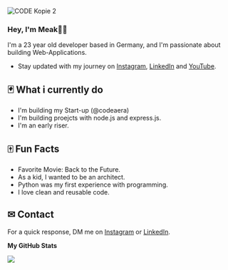 
![CODE Kopie 2](https://github.com/M-Akbas/M-Akbas/assets/121759424/a3b57ab6-c617-4752-aedb-d4ea3900de8b)



### Hey, I'm Meak👋🏽 

I'm a 23 year old developer based in Germany, and I'm passionate about building Web-Applications. 

- Stay updated with my journey on [Instagram](https://www.instagram.com/meakcodes), [LinkedIn](https://www.linkedin.com/in/muhammed-akbas-4115b729a/) and [YouTube](https://www.youtube.com/@meakcodes).


## 🃏 What i currently do


- I'm building my Start-up (@codeaera)
- I'm building proejcts with node.js and express.js.
- I'm an early riser.

## 🀄 Fun Facts 
- Favorite Movie: Back to the Future.
- As a kid, I wanted to be an architect.
- Python was my first experience with programming.
- I love clean and reusable code.

## ✉ Contact

 For a quick response, DM me on [Instagram](https://www.instagram.com/meakcodes/) or [LinkedIn](https://www.linkedin.com/in/muhammed-akbas-4115b729a/). 

<b>My GitHub Stats</b>

<a href="http://www.github.com/M-Akbas"><img src="https://github-readme-streak-stats.herokuapp.com/?user=M-Akbas&stroke=ffffff&background=181824&ring=ffffff&fire=ffffff&currStreakNum=ffffff&currStreakLabel=ffffff&sideNums=ffffff&sideLabels=ffffff&dates=ffffff&hide_border=true" /></a>
